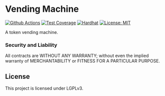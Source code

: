 # Vending Machine

[![Github Actions][gha-badge]][gha] [![Test Coverage][coverage-badge]][coverage] [![Hardhat][hardhat-badge]][hardhat]
[![License: MIT][license-badge]][license]

[gha]: https://github.com/gnosisguild/vending-machine/actions
[gha-badge]: https://github.com/gnosisguild/vending-machine/actions/workflows/ci.yml/badge.svg
[hardhat]: https://hardhat.org/
[hardhat-badge]: https://img.shields.io/badge/Built%20with-Hardhat-FFDB1C.svg
[license]: https://opensource.org/license/lgpl-3-0/
[license-badge]: https://img.shields.io/badge/License-LGPLV3-blue.svg
[coverage]: https://coveralls.io/github/gnosisguild/vending-machine?branch=main
[coverage-badge]: https://coveralls.io/repos/github/gnosisguild/vending-machine/badge.svg?branch=main&cache_bust=1

A token vending machine.

### Security and Liability

All contracts are WITHOUT ANY WARRANTY; without even the implied warranty of MERCHANTABILITY or FITNESS FOR A PARTICULAR
PURPOSE.

## License

This project is licensed under LGPLv3.
